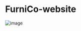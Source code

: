 # FurniCo-website
![image](https://github.com/user-attachments/assets/b5333ecd-bc15-4383-8d42-7746402b4713)
